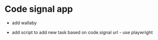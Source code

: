 # Code signal app

- add wallaby

- add script to add new task based on code.signal url - use playwright
